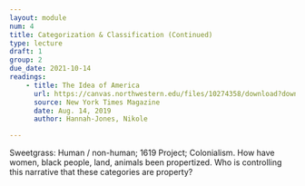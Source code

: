 ```yaml
---
layout: module
num: 4
title: Categorization & Classification (Continued)
type: lecture
draft: 1
group: 2
due_date: 2021-10-14
readings:
    - title: The Idea of America
      url: https://canvas.northwestern.edu/files/10274358/download?download_frd=1
      source: New York Times Magazine
      date: Aug. 14, 2019
      author: Hannah-Jones, Nikole

---
```


Sweetgrass: Human / non-human; 
1619 Project; Colonialism. 
How have women, black people, land, animals been propertized. Who is controlling this narrative that these categories are property?

